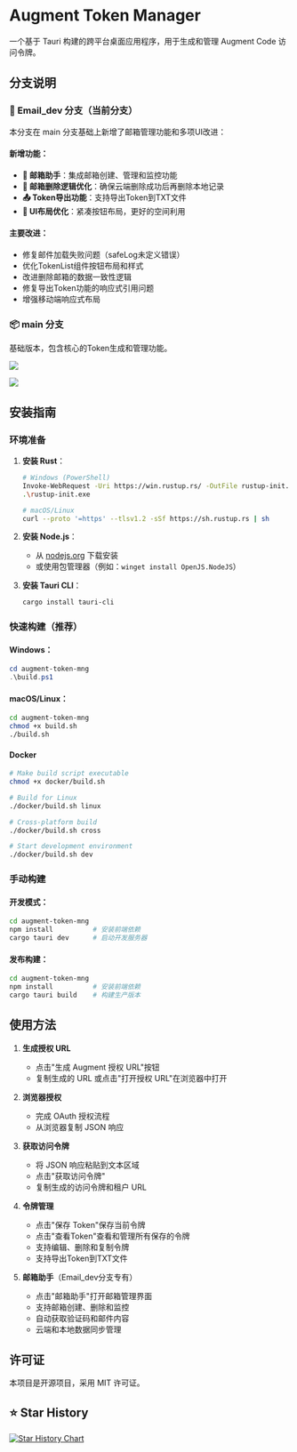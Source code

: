 # Augment Token Manager

一个基于 Tauri 构建的跨平台桌面应用程序，用于生成和管理 Augment Code 访问令牌。

## 分支说明

### 🌟 Email_dev 分支（当前分支）
本分支在 main 分支基础上新增了邮箱管理功能和多项UI改进：

#### 新增功能：
- **📧 邮箱助手**：集成邮箱创建、管理和监控功能
- **🔄 邮箱删除逻辑优化**：确保云端删除成功后再删除本地记录
- **📤 Token导出功能**：支持导出Token到TXT文件
- **🎨 UI布局优化**：紧凑按钮布局，更好的空间利用

#### 主要改进：
- 修复邮件加载失败问题（safeLog未定义错误）
- 优化TokenList组件按钮布局和样式
- 改进删除邮箱的数据一致性逻辑
- 修复导出Token功能的响应式引用问题
- 增强移动端响应式布局

### 📦 main 分支
基础版本，包含核心的Token生成和管理功能。

![](./1.png)

![](./2.png)

## 安装指南

### 环境准备

1. **安装 Rust**：
   ```bash
   # Windows (PowerShell)
   Invoke-WebRequest -Uri https://win.rustup.rs/ -OutFile rustup-init.exe
   .\rustup-init.exe

   # macOS/Linux
   curl --proto '=https' --tlsv1.2 -sSf https://sh.rustup.rs | sh
   ```

2. **安装 Node.js**：
   - 从 [nodejs.org](https://nodejs.org/) 下载安装
   - 或使用包管理器（例如：`winget install OpenJS.NodeJS`）

3. **安装 Tauri CLI**：
   ```bash
   cargo install tauri-cli
   ```

### 快速构建（推荐）

#### Windows：
```powershell
cd augment-token-mng
.\build.ps1
```

#### macOS/Linux：
```bash
cd augment-token-mng
chmod +x build.sh
./build.sh
```

#### Docker
```bash
# Make build script executable
chmod +x docker/build.sh

# Build for Linux
./docker/build.sh linux

# Cross-platform build
./docker/build.sh cross

# Start development environment
./docker/build.sh dev
```

### 手动构建

#### 开发模式：
```bash
cd augment-token-mng
npm install          # 安装前端依赖
cargo tauri dev      # 启动开发服务器
```

#### 发布构建：
```bash
cd augment-token-mng
npm install          # 安装前端依赖
cargo tauri build    # 构建生产版本
```


## 使用方法

1. **生成授权 URL**
   - 点击"生成 Augment 授权 URL"按钮
   - 复制生成的 URL 或点击"打开授权 URL"在浏览器中打开

2. **浏览器授权**
   - 完成 OAuth 授权流程
   - 从浏览器复制 JSON 响应

3. **获取访问令牌**
   - 将 JSON 响应粘贴到文本区域
   - 点击"获取访问令牌"
   - 复制生成的访问令牌和租户 URL

4. **令牌管理**
   - 点击"保存 Token"保存当前令牌
   - 点击"查看Token"查看和管理所有保存的令牌
   - 支持编辑、删除和复制令牌
   - 支持导出Token到TXT文件

5. **邮箱助手**（Email_dev分支专有）
   - 点击"邮箱助手"打开邮箱管理界面
   - 支持邮箱创建、删除和监控
   - 自动获取验证码和邮件内容
   - 云端和本地数据同步管理

## 许可证

本项目是开源项目，采用 MIT 许可证。

## ⭐ Star History

[![Star History Chart](https://api.star-history.com/svg?repos=zhaochengcube/augment-token-mng&type=Date)](https://star-history.com/#zhaochengcube/augment-token-mng&Date)
